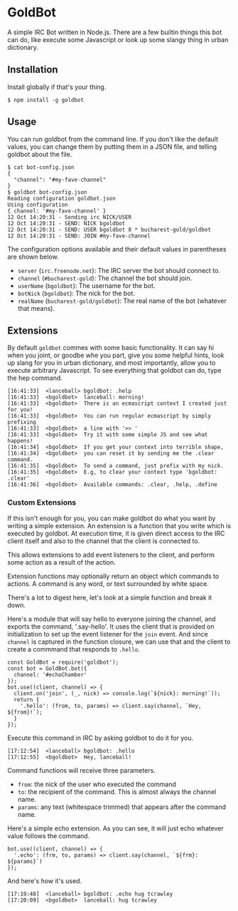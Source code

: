 # GoldBot
A simple IRC Bot written in Node.js. There are a few builtin things this bot can
do, like execute some Javascript or look up some slangy thing in urban dictionary.

## Installation
Install globally if that's your thing.

    $ npm install -g goldbot

## Usage
You can run goldbot from the command line. If you don't like the default values,
you can change them by putting them in a JSON file, and telling goldbot about
the file.

    $ cat bot-config.json
    {
      "channel": "#my-fave-channel"
    }
    $ goldbot bot-config.json
    Reading configuration goldbot.json
    Using configuration
    { channel: '#my-fave-channel' }
    12 Oct 14:20:31 - Sending irc NICK/USER
    12 Oct 14:20:31 - SEND: NICK bgoldbot
    12 Oct 14:20:31 - SEND: USER bgoldbot 8 * bucharest-gold/goldbot
    12 Oct 14:20:31 - SEND: JOIN #my-fave-channel

The configuration options available and their default values in parentheses
are shown below.

* `server` (`irc.freenode.net`): The IRC server the bot should connect to.
* `channel` (`#bucharest-gold`): The channel the bot should join.
*  `userName` (`bgoldbot`): The username for the bot.
*  `botNick` (`bgoldbot`): The nick for the bot.
*  `realName` (`bucharest-gold/goldbot`): The real name of the bot (whatever that means).

## Extensions
By default `goldbot` commes with some basic functionality. It can say hi when you joint,
or goodbe whe you part, give you some helpful hints, look up slang for you in urban
dictionary, and most importantly, allow you to execute arbitrary Javascript. To see
everything that goldbot can do, type the hep command.

    [16:41:33]  <lanceball>	bgoldbot: .help
    [16:41:33]  <bgoldbot>	lanceball: morning!
    [16:41:33]  <bgoldbot>	There is an ecmascript context I created just for you!
    [16:41:33]  <bgoldbot>	You can run regular ecmascript by simply prefixing
    [16:41:33]  <bgoldbot>	a line with '>> '
    [16:41:33]  <bgoldbot>	Try it with some simple JS and see what happens!
    [16:41:34]  <bgoldbot>	If you get your context into terrible shape,
    [16:41:34]  <bgoldbot>	you can reset it by sending me the .clear command.
    [16:41:35]  <bgoldbot>	To send a command, just prefix with my nick.
    [16:41:35]  <bgoldbot>	E.g, to clear your context type 'bgoldbot: .clear'
    [16:41:36]  <bgoldbot>	Available commands: .clear, .help, .define

### Custom Extensions
If this isn't enough for you, you can make goldbot do what you want by writing a
simple extension. An extension is a function that you write which is executed by
goldbot. At execution time, it is given direct access to the IRC client itself
and also to the channel that the client is connected to.

This allows extensions to add event listeners to the client, and perform some
action as a result of the action.

Extension functions may optionally return an object which commands to actions.
A command is any word, or text surrounded by white space.

There's a lot to digest here, let's look at a simple function and break it down.

Here's a module that will say hello to everyone joining the channel, and exports
the command, '.say-hello'. It uses the client that is provided on initialization
to set up the event listener for the `join` event. And since `channel` is captured
in the function closure, we can use that and the client to create a commmand
that responds to `.hello`.

    const GoldBot = require('goldbot');
    const bot = GoldBot.bot({
      channel: '#echoChamber'
    });
    bot.use((client, channel) => {
      client.on('join', (_, nick) => console.log(`${nick}: morning!`));
      return {
        '.hello': (from, to, params) => client.say(channel, `Hey, ${from}!`);
      }
    });

Execute this command in IRC by asking goldbot to do it for you.

    [17:12:54]  <lanceball>	bgoldbot: .hello
    [17:12:55]  <bgoldbot>	Hey, lanceball!

Command functions will receive three parameters.

  * `from`: the nick of the user who executed the command
  * `to`: the recipient of the command. This is almost always the channel name.
  * `params`: any text (whitespace trimmed) that appears after the command name.

Here's a simple echo extension. As you can see, it will just echo whatever
value follows the command.

    bot.use((client, channel) => {
      '.echo': (frm, to, params) => client.say(channel, `${frm}: ${params}`)
    });

And here's how it's used.

    [17:19:48]  <lanceball>	bgoldbot: .echo hug tcrawley
    [17:20:09]  <bgoldbot>	lanceball: hug tcrawley

